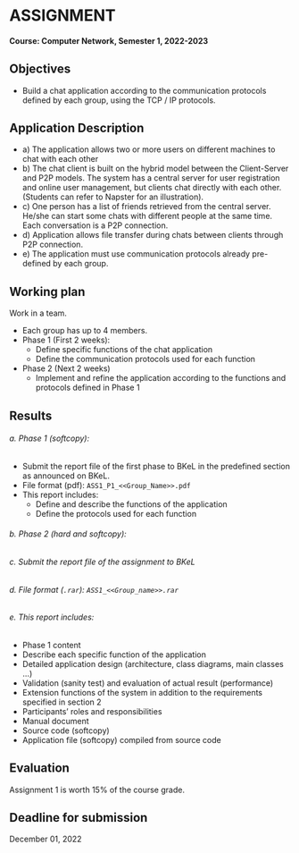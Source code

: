 # ASSIGNMENT 
#### Course: Computer Network, Semester 1, 2022-2023
## Objectives
- Build a chat application according to the communication protocols defined by each group, using the TCP / IP protocols.
## Application Description
- a)	The application allows two or more users on different machines to chat with each other
- b)	The chat client is built on the hybrid model between the Client-Server and P2P models. The system has a central server for user registration and online user management, but clients chat directly with each other. (Students can refer to Napster for an illustration).
- c)	One person has a list of friends retrieved from the central server. He/she can start some chats with different people at the same time. Each conversation is a P2P connection.
- d)	Application allows file transfer during chats between clients through P2P connection. 
- e)	The application must use communication protocols already pre-defined by each group.
## Working plan
Work in a team.
-	Each group has up to 4 members.
-	Phase 1 (First 2 weeks):
    -	Define specific functions of the chat application
    -	Define the communication protocols used for each function
-	Phase 2 (Next 2 weeks)
    -	Implement and refine the application according to the functions and protocols defined in Phase 1
## Results
###### a.	Phase 1 (softcopy):
-	Submit the report file of the first phase to BKeL in the predefined section as announced on BKeL.
-	File format (pdf): `ASS1_P1_<<Group_Name>>.pdf`
-	This report includes:
    -	Define and describe the functions of the application
    - Define the protocols used for each function

###### b.	Phase 2 (hard and softcopy): 
###### c.	Submit the report file of the assignment to BKeL
###### d.	File format (`.rar`): `ASS1_<<Group_name>>.rar`
###### e.	This report includes:
-	Phase 1 content
-	Describe each specific function of the application
-	Detailed application design (architecture, class diagrams, main classes ...)
-	Validation (sanity test) and evaluation of actual result (performance)
-	Extension functions of the system in addition to the requirements specified in section 2
-	Participants’ roles and responsibilities
-	Manual document
-	Source code (softcopy) 
-	Application file (softcopy) compiled from source code 
## Evaluation
Assignment 1 is worth 15% of the course grade.
## Deadline for submission

December 01, 2022


